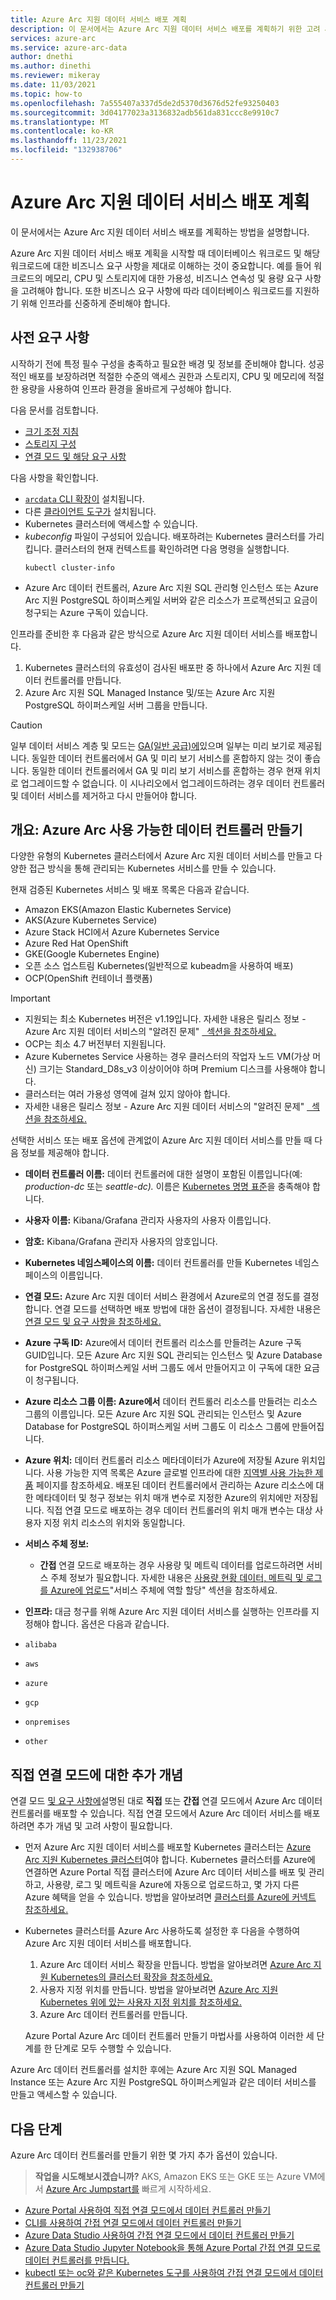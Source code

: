 ```yaml
---
title: Azure Arc 지원 데이터 서비스 배포 계획
description: 이 문서에서는 Azure Arc 지원 데이터 서비스 배포를 계획하기 위한 고려 사항을 설명합니다.
services: azure-arc
ms.service: azure-arc-data
author: dnethi
ms.author: dinethi
ms.reviewer: mikeray
ms.date: 11/03/2021
ms.topic: how-to
ms.openlocfilehash: 7a555407a337d5de2d5370d3676d52fe93250403
ms.sourcegitcommit: 3d04177023a3136832adb561da831ccc8e9910c7
ms.translationtype: MT
ms.contentlocale: ko-KR
ms.lasthandoff: 11/23/2021
ms.locfileid: "132938706"
---
```

# <a name="plan-an-azure-arc-enabled-data-services-deployment"></a>Azure Arc 지원 데이터 서비스 배포 계획

이 문서에서는 Azure Arc 지원 데이터 서비스 배포를 계획하는 방법을 설명합니다.

Azure Arc 지원 데이터 서비스 배포 계획을 시작할 때 데이터베이스 워크로드 및 해당 워크로드에 대한 비즈니스 요구 사항을 제대로 이해하는 것이 중요합니다. 예를 들어 워크로드의 메모리, CPU 및 스토리지에 대한 가용성, 비즈니스 연속성 및 용량 요구 사항을 고려해야 합니다. 또한 비즈니스 요구 사항에 따라 데이터베이스 워크로드를 지원하기 위해 인프라를 신중하게 준비해야 합니다.

## <a name="prerequisites"></a>사전 요구 사항

시작하기 전에 특정 필수 구성을 충족하고 필요한 배경 및 정보를 준비해야 합니다. 성공적인 배포를 보장하려면 적절한 수준의 액세스 권한과 스토리지, CPU 및 메모리에 적절한 용량을 사용하여 인프라 환경을 올바르게 구성해야 합니다. 

다음 문서를 검토합니다.

- [크기 조정 지침](sizing-guidance.md)
- [스토리지 구성](storage-configuration.md)
- [연결 모드 및 해당 요구 사항](connectivity.md)

다음 사항을 확인합니다.

- [ `arcdata` CLI 확장이](install-arcdata-extension.md) 설치됩니다.
- 다른 [클라이언트 도구가](install-client-tools.md) 설치됩니다.
- Kubernetes 클러스터에 액세스할 수 있습니다.
- *kubeconfig* 파일이 구성되어 있습니다. 배포하려는 Kubernetes 클러스터를 가리킵니다. 클러스터의 현재 컨텍스트를 확인하려면 다음 명령을 실행합니다.
   ```console
   kubectl cluster-info
   ```  
- Azure Arc 데이터 컨트롤러, Azure Arc 지원 SQL 관리형 인스턴스 또는 Azure Arc 지원 PostgreSQL 하이퍼스케일 서버와 같은 리소스가 프로젝션되고 요금이 청구되는 Azure 구독이 있습니다.

인프라를 준비한 후 다음과 같은 방식으로 Azure Arc 지원 데이터 서비스를 배포합니다.
1. Kubernetes 클러스터의 유효성이 검사된 배포판 중 하나에서 Azure Arc 지원 데이터 컨트롤러를 만듭니다.
1. Azure Arc 지원 SQL Managed Instance 및/또는 Azure Arc 지원 PostgreSQL 하이퍼스케일 서버 그룹을 만듭니다.

> [!CAUTION]
> 일부 데이터 서비스 계층 및 모드는 [GA(일반 공급)에](release-notes.md)있으며 일부는 미리 보기로 제공됩니다. 동일한 데이터 컨트롤러에서 GA 및 미리 보기 서비스를 혼합하지 않는 것이 좋습니다. 동일한 데이터 컨트롤러에서 GA 및 미리 보기 서비스를 혼합하는 경우 현재 위치로 업그레이드할 수 없습니다. 이 시나리오에서 업그레이드하려는 경우 데이터 컨트롤러 및 데이터 서비스를 제거하고 다시 만들어야 합니다.

## <a name="overview-create-an-azure-arc-enabled-data-controller"></a>개요: Azure Arc 사용 가능한 데이터 컨트롤러 만들기

다양한 유형의 Kubernetes 클러스터에서 Azure Arc 지원 데이터 서비스를 만들고 다양한 접근 방식을 통해 관리되는 Kubernetes 서비스를 만들 수 있습니다.

현재 검증된 Kubernetes 서비스 및 배포 목록은 다음과 같습니다.

- Amazon EKS(Amazon Elastic Kubernetes Service)
- AKS(Azure Kubernetes Service)
- Azure Stack HCI에서 Azure Kubernetes Service
- Azure Red Hat OpenShift
- GKE(Google Kubernetes Engine)
- 오픈 소스 업스트림 Kubernetes(일반적으로 kubeadm을 사용하여 배포)
- OCP(OpenShift 컨테이너 플랫폼)

> [!IMPORTANT]
> * 지원되는 최소 Kubernetes 버전은 v1.19입니다. 자세한 내용은 릴리스 정보 - Azure Arc 지원 데이터 서비스의 "알려진 문제" [ &nbsp; 섹션을 참조하세요.](./release-notes.md#known-issues)
> * OCP는 최소 4.7 버전부터 지원됩니다.
> * Azure Kubernetes Service 사용하는 경우 클러스터의 작업자 노드 VM(가상 머신) 크기는 Standard_D8s_v3 이상이어야 하며 Premium 디스크를 사용해야 합니다. 
> * 클러스터는 여러 가용성 영역에 걸쳐 있지 않아야 합니다. 
> * 자세한 내용은 릴리스 정보 - Azure Arc 지원 데이터 서비스의 "알려진 문제" [ &nbsp; 섹션을 참조하세요.](./release-notes.md#known-issues)

선택한 서비스 또는 배포 옵션에 관계없이 Azure Arc 지원 데이터 서비스를 만들 때 다음 정보를 제공해야 합니다.

- **데이터 컨트롤러 이름:** 데이터 컨트롤러에 대한 설명이 포함된 이름입니다(예: *production-dc* 또는 *seattle-dc).* 이름은 [Kubernetes 명명 표준](https://kubernetes.io/docs/concepts/overview/working-with-objects/names/)을 충족해야 합니다.

- **사용자 이름:** Kibana/Grafana 관리자 사용자의 사용자 이름입니다.
- **암호:** Kibana/Grafana 관리자 사용자의 암호입니다.
- **Kubernetes 네임스페이스의 이름:** 데이터 컨트롤러를 만들 Kubernetes 네임스페이스의 이름입니다.
- **연결 모드:** Azure Arc 지원 데이터 서비스 환경에서 Azure로의 연결 정도를 결정합니다. 연결 모드를 선택하면 배포 방법에 대한 옵션이 결정됩니다. 자세한 내용은 [연결 모드 및 요구 사항을 참조하세요.](./connectivity.md)
- **Azure 구독 ID:** Azure에서 데이터 컨트롤러 리소스를 만들려는 Azure 구독 GUID입니다. 모든 Azure Arc 지원 SQL 관리되는 인스턴스 및 Azure Database for PostgreSQL 하이퍼스케일 서버 그룹도 에서 만들어지고 이 구독에 대한 요금이 청구됩니다.
- **Azure 리소스 그룹 이름: Azure에서** 데이터 컨트롤러 리소스를 만들려는 리소스 그룹의 이름입니다. 모든 Azure Arc 지원 SQL 관리되는 인스턴스 및 Azure Database for PostgreSQL 하이퍼스케일 서버 그룹도 이 리소스 그룹에 만들어집니다.
- **Azure 위치:** 데이터 컨트롤러 리소스 메타데이터가 Azure에 저장될 Azure 위치입니다. 사용 가능한 지역 목록은 Azure 글로벌 인프라에 대한 [지역별 사용 가능한 제품](https://azure.microsoft.com/global-infrastructure/services/?products=azure-arc) 페이지를 참조하세요. 배포된 데이터 컨트롤러에서 관리하는 Azure 리소스에 대한 메타데이터 및 청구 정보는 위치 매개 변수로 지정한 Azure의 위치에만 저장됩니다. 직접 연결 모드로 배포하는 경우 데이터 컨트롤러의 위치 매개 변수는 대상 사용자 지정 위치 리소스의 위치와 동일합니다.
- **서비스 주체 정보:** 
   - **간접** 연결 모드로 배포하는 경우 사용량 및 메트릭 데이터를 업로드하려면 서비스 주체 정보가 필요합니다. 자세한 내용은 [사용량 현황 데이터, 메트릭 및 로그를 Azure에 업로드](upload-metrics-and-logs-to-azure-monitor.md)"서비스 주체에 역할 할당" 섹션을 참조하세요. 

- **인프라:** 대금 청구를 위해 Azure Arc 지원 데이터 서비스를 실행하는 인프라를 지정해야 합니다. 옵션은 다음과 같습니다.
- `alibaba`
- `aws`
- `azure`
- `gcp`
- `onpremises`
- `other`

## <a name="additional-concepts-for-direct-connectivity-mode"></a>직접 연결 모드에 대한 추가 개념

연결 모드 [및 요구 사항에](./connectivity.md)설명된 대로 **직접** 또는 **간접** 연결 모드에서 Azure Arc 데이터 컨트롤러를 배포할 수 있습니다. 직접 연결 모드에서 Azure Arc 데이터 서비스를 배포하려면 추가 개념 및 고려 사항이 필요합니다.

* 먼저 Azure Arc 지원 데이터 서비스를 배포할 Kubernetes 클러스터는 [Azure Arc 지원 Kubernetes 클러스터](../kubernetes/overview.md)여야 합니다. Kubernetes 클러스터를 Azure에 연결하면 Azure Portal 직접 클러스터에 Azure Arc 데이터 서비스를 배포 및 관리하고, 사용량, 로그 및 메트릭을 Azure에 자동으로 업로드하고, 몇 가지 다른 Azure 혜택을 얻을 수 있습니다. 방법을 알아보려면 [클러스터를 Azure에 커넥트 참조하세요.](../kubernetes/quickstart-connect-cluster.md)

* Kubernetes 클러스터를 Azure Arc 사용하도록 설정한 후 다음을 수행하여 Azure Arc 지원 데이터 서비스를 배포합니다.
   1. Azure Arc 데이터 서비스 확장을 만듭니다. 방법을 알아보려면 [Azure Arc 지원 Kubernetes의 클러스터 확장을 참조하세요.](../kubernetes/conceptual-extensions.md)
   1. 사용자 지정 위치를 만듭니다. 방법을 알아보려면 [Azure Arc 지원 Kubernetes 위에 있는 사용자 지정 위치를 참조하세요.](../kubernetes/conceptual-custom-locations.md)
   1. Azure Arc 데이터 컨트롤러를 만듭니다.

   Azure Portal Azure Arc 데이터 컨트롤러 만들기 마법사를 사용하여 이러한 세 단계를 한 단계로 모두 수행할 수 있습니다.

Azure Arc 데이터 컨트롤러를 설치한 후에는 Azure Arc 지원 SQL Managed Instance 또는 Azure Arc 지원 PostgreSQL 하이퍼스케일과 같은 데이터 서비스를 만들고 액세스할 수 있습니다.


## <a name="next-steps"></a>다음 단계

Azure Arc 데이터 컨트롤러를 만들기 위한 몇 가지 추가 옵션이 있습니다.

> **작업을 시도해보시겠습니까?**
> AKS, Amazon EKS 또는 GKE 또는 Azure VM에서 [Azure Arc Jumpstart를](https://azurearcjumpstart.io/azure_arc_jumpstart/azure_arc_data/) 빠르게 시작하세요.
>
- [Azure Portal 사용하여 직접 연결 모드에서 데이터 컨트롤러 만들기](create-data-controller-direct-prerequisites.md)
- [CLI를 사용하여 간접 연결 모드에서 데이터 컨트롤러 만들기](create-data-controller-indirect-cli.md)
- [Azure Data Studio 사용하여 간접 연결 모드에서 데이터 컨트롤러 만들기](create-data-controller-indirect-azure-data-studio.md)
- [Azure Data Studio Jupyter Notebook을 통해 Azure Portal 간접 연결 모드로 데이터 컨트롤러를 만듭니다.](create-data-controller-indirect-azure-portal.md)
- [kubectl 또는 oc와 같은 Kubernetes 도구를 사용하여 간접 연결 모드에서 데이터 컨트롤러 만들기](create-data-controller-using-kubernetes-native-tools.md)
